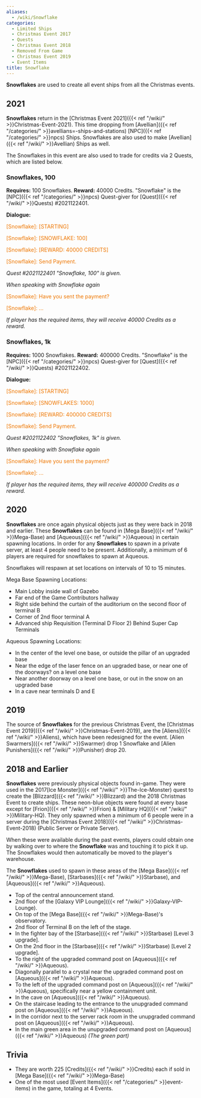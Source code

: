 ```yaml
---
aliases:
  - /wiki/Snowflake
categories:
  - Limited Ships
  - Christmas Event 2017
  - Quests
  - Christmas Event 2018
  - Removed From Game
  - Christmas Event 2019
  - Event Items
title: Snowflake
---
```


**Snowflakes** are used to create all event ships from all the Christmas events.

## 2021

**Snowflakes** return in the [Christmas Event 2021]({{< ref "/wiki/" >}}Christmas-Event-2021). This time dropping from [Avellian]({{< ref "/categories/" >}}avellians=-ships-and-stations) [NPC]({{< ref "/categories/" >}}npcs) Ships. Snowflakes are also used to make [Avellian]({{< ref "/wiki/" >}}Avellian) Ships as well.

The Snowflakes in this event are also used to trade for credits via 2 Quests, which are listed below.

### Snowflakes, 100

**Requires:** 100 Snowflakes. **Reward:** 40000 Credits. "Snowflake" is the [NPC]({{< ref "/categories/" >}}npcs) Quest-giver for [Quest]({{< ref "/wiki/" >}}Quests) #2021122401.

**Dialogue:**

<span style="color:#ee7600">[Snowflake]: [STARTING]</span>

[Player]: ...

<span style="color:#ee7600">[Snowflake]: [SNOWFLAKE: 100]</span>

[Player]: ...

<span style="color:#ee7600">[Snowflake]: [REWARD: 40000 CREDITS]</span>

[Player]: Ok.

<span style="color:#ee7600">[Snowflake]: Send Payment.</span>

_Quest #2021122401 "Snowflake, 100" is given._

_When speaking with Snowflake again_

<span style="color:#ee7600">[Snowflake]: Have you sent the payment?</span>

[Player]: Yes.

<span style="color:#ee7600">[Snowflake]: ...</span>

_If player has the required items, they will receive 40000 Credits as a reward._

### Snowflakes, 1k

**Requires:** 1000 Snowflakes. **Reward:** 400000 Credits. "Snowflake" is the [NPC]({{< ref "/categories/" >}}npcs) Quest-giver for [Quest]({{< ref "/wiki/" >}}Quests) #2021122402.

**Dialogue:**

<span style="color:#ee7600">[Snowflake]: [STARTING]</span>

[Player]: ...

<span style="color:#ee7600">[Snowflake]: [SNOWFLAKES: 1000]</span>

[Player]: ...

<span style="color:#ee7600">[Snowflake]: [REWARD: 400000 CREDITS]</span>

[Player]: Ok.

<span style="color:#ee7600">[Snowflake]: Send Payment.</span>

_Quest #2021122402 "Snowflakes, 1k" is given._

_When speaking with Snowflake again_

<span style="color:#ee7600">[Snowflake]: Have you sent the payment?</span>

[Player]: Yes.

<span style="color:#ee7600">[Snowflake]: ...</span>

_If player has the required items, they will receive 400000 Credits as a reward._

## 2020

**Snowflakes** are once again physical objects just as they were back in 2018 and earlier. These **Snowflakes** can be found in [Mega Base]({{< ref "/wiki/" >}}Mega-Base) and [Aqueous]({{< ref "/wiki/" >}}Aqueous) in certain spawning locations. In order for any **Snowflakes** to spawn in a private server, at least 4 people need to be present. Additionally, a minimum of 6 players are required for snowflakes to spawn at Aqueous.

Snowflakes will respawn at set locations on intervals of 10 to 15 minutes.

Mega Base Spawning Locations:

- Main Lobby inside wall of Gazebo
- Far end of the Game Contributors hallway
- Right side behind the curtain of the auditorium on the second floor of terminal B
- Corner of 2nd floor terminal A
- Advanced ship Requisition (Terminal D Floor 2) Behind Super Cap Terminals

Aqueous Spawning Locations:

- In the center of the level one base, or outside the pillar of an upgraded base
- Near the edge of the laser fence on an upgraded base, or near one of the doorways? on a level one base
- Near another doorway on a level one base, or out in the snow on an upgraded base
- In a cave near terminals D and E

## 2019

The source of **Snowflakes** for the previous Christmas Event, the [Christmas Event 2019]({{< ref "/wiki/" >}}Christmas-Event-2019), are the [Aliens]({{< ref "/wiki/" >}}Aliens), which have been redesigned for the event. [Alien Swarmers]({{< ref "/wiki/" >}}Swarmer) drop 1 Snowflake and [Alien Punishers]({{< ref "/wiki/" >}}Punisher) drop 20.

## 2018 and Earlier

**Snowflakes** were previously physical objects found in-game. They were used in the 2017[Ice Monster]({{< ref "/wiki/" >}}The-Ice-Monster) quest to create the [Blizzard]({{< ref "/wiki/" >}}Blizzard) and the 2018 Christmas Event to create ships. These neon-blue objects were found at every base except for [Frion]({{< ref "/wiki/" >}}Frion) & [Military HQ]({{< ref "/wiki/" >}}Military-HQ). They only spawned when a minimum of 6 people were in a server during the [Christmas Event 2018]({{< ref "/wiki/" >}}Christmas-Event-2018) (Public Server or Private Server).

When these were available during the past events, players could obtain one by walking over to where the **Snowflake** was and touching it to pick it up. The Snowflakes would then automatically be moved to the player's warehouse.

The **Snowflakes** used to spawn in these areas of the [Mega Base]({{< ref "/wiki/" >}}Mega-Base), [Starbases]({{< ref "/wiki/" >}}Starbase), and [Aqueous]({{< ref "/wiki/" >}}Aqueous).

- Top of the central announcement stand.
- 2nd floor of the [Galaxy VIP Lounge]({{< ref "/wiki/" >}}Galaxy-VIP-Lounge).
- On top of the [Mega Base]({{< ref "/wiki/" >}}Mega-Base)'s observatory.
- 2nd floor of Terminal B on the left of the stage.
- In the fighter bay of the [Starbase]({{< ref "/wiki/" >}}Starbase) [Level 3 upgrade].
- On the 2nd floor in the [Starbase]({{< ref "/wiki/" >}}Starbase) [Level 2 upgrade].
- To the right of the upgraded command post on [Aqueous]({{< ref "/wiki/" >}}Aqueous).
- Diagonally parallel to a crystal near the upgraded command post on [Aqueous]({{< ref "/wiki/" >}}Aqueous).
- To the left of the upgraded command post on [Aqueous]({{< ref "/wiki/" >}}Aqueous), specifically near a yellow containment unit.
- In the cave on [Aqueous]({{< ref "/wiki/" >}}Aqueous).
- On the staircase leading to the entrance to the unupgraded command post on [Aqueous]({{< ref "/wiki/" >}}Aqueous).
- In the corridor next to the server rack room in the unupgraded command post on [Aqueous]({{< ref "/wiki/" >}}Aqueous).
- In the main green area in the unupgraded command post on [Aqueous]({{< ref "/wiki/" >}}Aqueous) _(The green part)_

## Trivia

- They are worth 225 [Credits]({{< ref "/wiki/" >}}Credits) each if sold in [Mega Base]({{< ref "/wiki/" >}}Mega-Base)
- One of the most used [Event Items]({{< ref "/categories/" >}}event-items) in the game, totaling at 4 Events.
